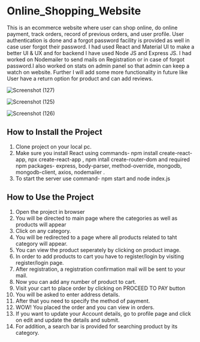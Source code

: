 # Online_Shopping_Website
This is an ecommerce website where user can shop online, do online payment, track orders, record of previous orders, and user profile. User authentication is done and a forgot password facility is provided as well in case user forgot their password. I had used React and Material UI to make a better UI & UX and for backend I have used Node JS and Express JS. I had worked on Nodemailer to send mails on Registration or in case of forgot password.I also worked on stats on admin panel so that admin can keep a watch on website. Further I will add some more functionality in future like User have a return option for product and can add reviews.

![Screenshot (127)](https://user-images.githubusercontent.com/57532977/129151396-a8b9c7ef-053d-423c-8718-cc5e7fb8a186.png)

![Screenshot (125)](https://user-images.githubusercontent.com/57532977/129147859-99399b71-9ff2-404c-b8bd-52d4effb8610.png)

![Screenshot (126)](https://user-images.githubusercontent.com/57532977/129147872-2b12b726-3de6-4111-a8b6-dd0c9835bdee.png)

## How to Install the Project
1. Clone project on your local pc.
2. Make sure you install React using commands- npm install create-react-app, npx create-react-app <foldername>, npm intall create-router-dom and required npm packages- express, body-parser, method-override, mongodb, mongodb-client, axios, nodemailer .
3. To start the server use command- npm start and node index.js
  
## How to Use the Project
1. Open the project in browser
2. You will be directed to main page where the categories as well as products will appear
3. Click on any category.
4. You will be redirected to a page where all products related to taht category will appear.
5. You can view the product seperately by clicking on product image.
6. In order to add products to cart you have to register/login by visiting register/login page.
7. After registration, a registration confirmation mail will be sent to your mail.
8. Now you can add any number of product to cart.
9. Visit your cart to place order by clicking on PROCEED TO PAY button
10. You will be asked to enter address details.
11. After that you need to specify the method of payment.
12. WOW! You placed the order and you can view in orders.
13. If you want to update your Account details, go to profile page and click on edit and update the details and submit.
14. For addition, a search bar is provided for searching product by its category. 
